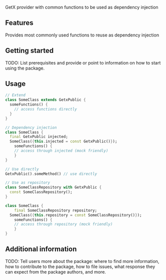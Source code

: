 <!--
This README describes the package. If you publish this package to pub.dev,
this README's contents appear on the landing page for your package.

For information about how to write a good package README, see the guide for
[writing package pages](https://dart.dev/guides/libraries/writing-package-pages).

For general information about developing packages, see the Dart guide for
[creating packages](https://dart.dev/guides/libraries/create-library-packages)
and the Flutter guide for
[developing packages and plugins](https://flutter.dev/developing-packages).
-->

GetX provider with common functions to be used as dependency injection

## Features

Provides most commonly used functions to reuse as dependency injection

## Getting started

TODO: List prerequisites and provide or point to information on how to
start using the package.

## Usage

```dart
// Extend
class SomeClass extends GetxPublic {
  someFunctions() {
    // access functions directly
  }
}

// Dependency injection
class SomeClass {
  final GetxPublic injected;
  SomeClass({this.injected = const GetxPublic()});
    someFunctions() {
    // access through injected (mock friendly)
    }
}

// Use directly
GetxPublic().someMethod() // use directly

// Use as repository
class SomeClassRepository with GetxPublic {
  const SomeClassRepository();
}

class SomeClass {
    final SomeClassRepository repository;
  SomeClass({this.repository = const SomeClassRepository()});
    someFunctions() {
    // access through repository (mock friendly)
    }
}
```

## Additional information

TODO: Tell users more about the package: where to find more information, how to
contribute to the package, how to file issues, what response they can expect
from the package authors, and more.
